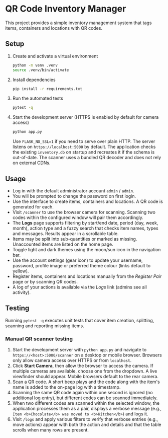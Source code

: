 # QR Code Inventory Manager

This project provides a simple inventory management system that tags items, containers and locations with QR codes.

## Setup

1. Create and activate a virtual environment
   ```bash
   python -m venv .venv
   source .venv/bin/activate
   ```
2. Install dependencies
   ```bash
   pip install -r requirements.txt
   ```
3. Run the automated tests
   ```bash
   pytest -q
   ```
4. Start the development server (HTTPS is enabled by default for camera access)
   ```bash
   python app.py
   ```
   Use `FLASK_NO_SSL=1` if you need to serve over plain HTTP. The server listens
   on `https://localhost:5000` by default. The application checks the existing
   `inventory.db` on startup and recreates it if the schema is out-of-date.
   The scanner uses a bundled QR decoder and does not rely on external CDNs.

## Usage

- Log in with the default administrator account `admin` / `admin`.
- You will be prompted to change the password on first login.
- Use the interface to create items, containers and locations. A QR code is generated for each.
- Visit `/scanner` to use the browser camera for scanning. Scanning two codes within the configured window will pair them accordingly.
- The **Logs** page supports filtering by start/end date, period (day, week, month), action type and a fuzzy search that checks item names, types and messages. Results appear in a scrollable table.
- Items may be split into sub-quantities or marked as missing. Unaccounted items are listed on the home page.
- Toggle light and dark themes using the moon/sun icon in the navigation bar.
- Use the account settings (gear icon) to update your username, password, profile image or preferred theme colour (links default to yellow).
- Register items, containers and locations manually from the *Register Pair* page or by scanning QR codes.
- A log of your actions is available via the *Logs* link (admins see all activity).

## Testing

Running `pytest -q` executes unit tests that cover item creation, splitting, scanning and reporting missing items.

### Manual QR scanner testing

1. Start the development server with `python app.py` and navigate to `https://<host>:5000/scanner` on a desktop or mobile browser. Browsers only allow camera access over HTTPS or from `localhost`.
2. Click **Start Camera**, then allow the browser to access the camera. If multiple cameras are available,
   choose one from the dropdown. A live viewfinder should appear. Mobile browsers default to the rear camera.
3. Scan a QR code. A short beep plays and the code along with the item's name is added to the on-page log with a timestamp.
4. Scanning the same QR code again within one second is ignored (no additional log entry), but different codes can be scanned immediately.
5. When two different codes are scanned within the selected window, the application processes them as a pair, displays a verbose message (e.g., `Item <b>Chocolate</b> was moved to <b>Kitchen</b>`) and logs it.
6. Visit `/logs` and apply various filters to verify that verbose entries (e.g., move actions) appear with both the action and details and that the table scrolls when many rows are present.
